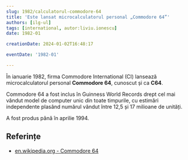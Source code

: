 ```yaml
---
slug: 1982/calculatorul-commodore-64
title: 'Este lansat microcalculatorul personal „Commodore 64”'
authors: [ilg-ul]
tags: [international, autor:liviu.ionescu]
date: 1982-01

creationDate: 2024-01-02T16:48:17

eventDate: '1982-01'

---
```


În ianuarie 1982, firma Commodore International (CI) lansează
microcalculatorul personal **Commodore 64**, cunoscut și ca **C64**.

<!-- truncate -->

Commodore 64 a fost inclus în Guinness World Records drept cel mai
vândut model de computer unic din toate timpurile, cu estimări
independente plasând numărul vândut între 12,5 și 17 milioane
de unități.

A fost produs până în aprilie 1994.

## Referințe

- [en.wikipedia.org - Commodore 64](https://en.wikipedia.org/wiki/Commodore_64)
